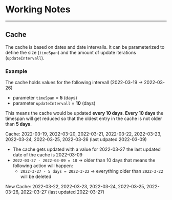 # Working Notes

---
## Cache

The cache is based on dates and date intervalls. It can be parameterized to define the size (`timeSpan`) and the amount of update iterations (`updateIntervall`).

### Example

The cache holds values for the following intervall (2022-03-19 -> 2022-03-26)
 - parameter `timeSpan` = **5** (days)
 - parameter `updateIntervall` = **10** (days)

This means the cache would be updated **every 10 days**. **Every 10 days** the timespan will get reduced so that the oldest entry in the cache is not older than **5 days**.



Cache: 2022-03-19, 2022-03-20, 2022-03-21, 2022-03-22, 2022-03-23, 2022-03-24, 2022-03-25, 2022-03-26 (last udpated 2022-03-09)

 - The cache gets updated with a value for 2022-03-27 the last updated date of the cache is 2022-03-09
 - `2022-03-27 - 2022-03-09 = 18` -> older than 10 days that means the following action will happen:
    - `2022-3-27 - 5 days = 2022-3-22` -> everything older than `2022-3-22` will be deleted

New Cache: 2022-03-22, 2022-03-23, 2022-03-24, 2022-03-25, 2022-03-26, 2022-03-27 (last updated 2022-03-27)


